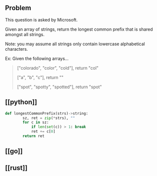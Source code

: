 ## Problem

This question is asked by Microsoft.

Given an array of strings, return the longest common prefix that is shared amongst all strings.

Note: you may assume all strings only contain lowercase alphabetical characters.

Ex: Given the following arrays...

> ["colorado", "color", "cold"], return "col"
>
> ["a", "b", "c"], return ""
>
> ["spot", "spotty", "spotted"], return "spot"

## [[python]]

```python
def longestCommonPrefix(strs)->string:
        sz, ret = zip(*strs), ""
        for c in sz:
            if len(set(c)) > 1: break
            ret += c[0]
        return ret
```

## [[go]]

## [[rust]]

